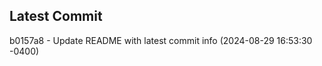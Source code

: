 
## Latest Commit
b0157a8 - Update README with latest commit info (2024-08-29 16:53:30 -0400) <Yunxi-Zhou>
